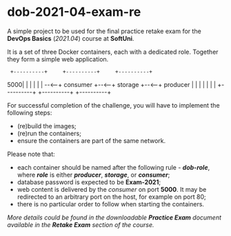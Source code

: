 # dob-2021-04-exam-re
A simple project to be used for the final practice retake exam for the **DevOps Basics** (*2021.04*) course at **SoftUni**. 

It is a set of three Docker containers, each with a dedicated role. Together they form a simple web application.

     +----------+     +----------+     +----------+
 5000|          |     |          |     |          |
--<--+ consumer +--<--+ storage  +--<--+ producer |
     |          |     |          |     |          |
     +----------+     +----------+     +----------+

For successful completion of the challenge, you will have to implement the following steps:
 - (re)build the images;
 - (re)run the containers;
 - ensure the containers are part of the same network.

Please note that:
 - each container should be named after the following rule - ***dob-role***, where ***role*** is either ***producer***, ***storage***, or ***consumer***;
 - database password is expected to be **Exam-2021**;
 - web content is delivered by the *consumer* on port **5000**. It may be redirected to an arbitrary port on the host, for example on port 80;
 - there is no particular order to follow when starting the containers.

*More details could be found in the downloadable **Practice Exam** document available in the **Retake Exam** section of the course.*
